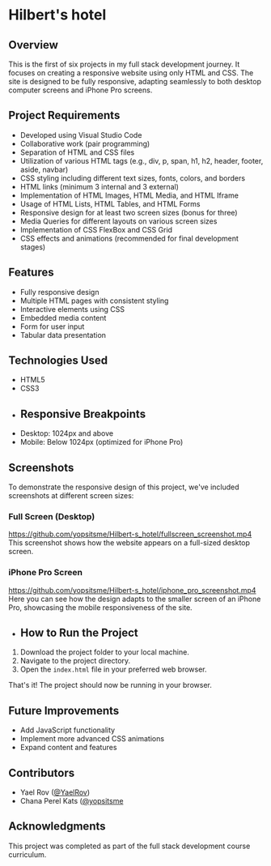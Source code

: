 # Hilbert's hotel

## Overview
This is the first of six projects in my full stack development journey. It focuses on creating a responsive website using only HTML and CSS. The site is designed to be fully responsive, adapting seamlessly to both desktop computer screens and iPhone Pro screens.

## Project Requirements
- Developed using Visual Studio Code
- Collaborative work (pair programming)
- Separation of HTML and CSS files
- Utilization of various HTML tags (e.g., div, p, span, h1, h2, header, footer, aside, navbar)
- CSS styling including different text sizes, fonts, colors, and borders
- HTML links (minimum 3 internal and 3 external)
- Implementation of HTML Images, HTML Media, and HTML Iframe
- Usage of HTML Lists, HTML Tables, and HTML Forms
- Responsive design for at least two screen sizes (bonus for three)
- Media Queries for different layouts on various screen sizes
- Implementation of CSS FlexBox and CSS Grid
- CSS effects and animations (recommended for final development stages)

## Features
- Fully responsive design
- Multiple HTML pages with consistent styling
- Interactive elements using CSS
- Embedded media content
- Form for user input
- Tabular data presentation

## Technologies Used
- HTML5
- CSS3
- ## Responsive Breakpoints
- Desktop: 1024px and above
- Mobile: Below 1024px (optimized for iPhone Pro)

## Screenshots
To demonstrate the responsive design of this project, we've included screenshots at different screen sizes:

### Full Screen (Desktop)
<!-- ![Full Screen](screenshot/fullscreen_screenshot.mp4) -->

https://github.com/yopsitsme/Hilbert-s_hotel/fullscreen_screenshot.mp4
This screenshot shows how the website appears on a full-sized desktop screen.

### iPhone Pro Screen
<!-- ![iPhone Pro Screen](screenshot/iphone_pro_screenshot.mp4) -->
https://github.com/yopsitsme/Hilbert-s_hotel/iphone_pro_screenshot.mp4
Here you can see how the design adapts to the smaller screen of an iPhone Pro, showcasing the mobile responsiveness of the site.


  
- ## How to Run the Project
1. Download the project folder to your local machine.
2. Navigate to the project directory.
3. Open the `index.html` file in your preferred web browser.

That's it! The project should now be running in your browser.

## Future Improvements
- Add JavaScript functionality
- Implement more advanced CSS animations
- Expand content and features

## Contributors
- Yael Rov ([@YaelRov](https://github.com/YaelRov))
- Chana Perel Kats ([@yopsitsme](https://github.com/yopsitsme)

## Acknowledgments
This project was completed as part of the full stack development course curriculum.

